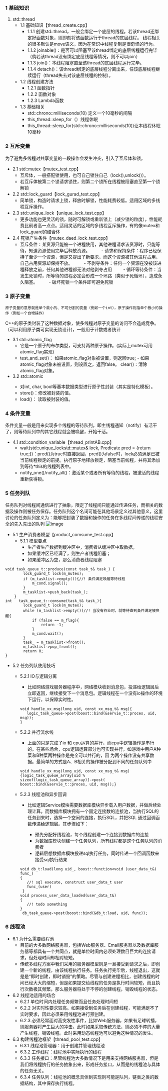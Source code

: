 ### 1 基础知识
1. std::thread
   - 1.1 基础知识【thread_create.cpp】
     - 1.1.1 创建std::thread，一般会绑定一个底层的线程。若该thread还绑定好函数对象，则即刻将该函数运行于thread的底层线程。
线程相关的很多默认是move语义，因为在常识中线程复制是很奇怪的行为。
     - 1.1.2 joinable()：是否可以阻塞至该thread绑定的底层线程运行完毕（倘若该thread没有绑定底层线程等情况，则不可以join）
     - 1.1.3 join()：本线程阻塞直至该thread的底层线程运行完毕。
     - 1.1.4 detach()：该thread绑定的底层线程分离出来，任该底层线程继续运行（thread失去对该底层线程的控制）。
   - 1.2 线程创建方法
     - 1.2.1 函数指针
     - 1.2.2 函数对象
     - 1.2.3 Lambda函数
   - 1.3 基础相关
     - std::chrono::milliseconds(10) 定义一个10毫秒的间隔
     - this_thread::sleep_for（）线程休眠
     - this_thread::sleep_for(std::chrono::milliseconds(10))让本线程休眠10毫秒
### 2 互斥变量
   为了避免多线程对共享变量的一段操作会发生冲突，引入了互斥体和锁。
   - 2.1 std::mutex【mutex_test.cpp】
     - 互斥体，一般搭配锁使用，也可自己锁住自己（lock(),unlock()）。
     - 若互斥体被第二个锁请求锁住，则第二个锁所在线程被阻塞直至第一个锁解锁
   - 2.2 std::lock_guard【lock_gurad_test.cpp】
     - 简单锁，构造时请求上锁，释放时解锁，性能耗费较低。适用区域的多线程互斥操作。
   - 2.3 std::unique_lock【unique_lock_test.cpp】
     - 更多功能也更灵活的锁，随时可解锁或重新锁上（减少锁的粒度），性能耗费比前者高一点点。适用灵活的区域的多线程互斥操作，有的像mutex和lock_guard的结合体
   - 2.4 死锁产生条件【mutex_daed_lock_test.cpp】
      - 互斥条件：某资源只能被一个进程使用，其他进程请求该资源时，只能等待，知道资源使用完毕后释放资源。
　　  - 请求和保持条件：程序已经保持了至少一个资源，但是又提出了新要求，而这个资源被其他进程占用，自己占用资源却保持不放。
　　  - 不剥夺条件：任何一个资源在没被该进程释放之前，任何其他进程都无法对他剥夺占用 
　　  - 循环等待条件：当发生死锁时，所等待的进程必定会形成一个环路（类似于死循环），造成永久阻塞。
　　  - 破坏死锁一个条件即可避免死锁
### 3 原子变量
    原子变量的意思就是单个最小的、不可分割的变量（例如一个int），原子操作则指单个极小的操作（例如一个自增操作）
C++的原子类封装了这种数据对象，使多线程对原子变量的访问不会造成竞争。（可以利用原子类可实现无锁设计)，一般用于计数或者统计
- 3.1 std::atomic_flag
  - 它是一个原子的布尔类型，可支持两种原子操作。(实际上mutex可用atomic_flag实现)
  - test_and_set()： 如果atomic_flag对象被设置，则返回true; - 如果atomic_flag对象未被设置，则设置之，返回false。
clear()：清除atomic_flag对象。
- 3.2 std::atomic<T> 
  - 对int, char, bool等基本数据类型进行原子性封装（其实是特化模板）。
  - store()：修改被封装的值。
  - load()： 读取被封装的值。
### 4 条件变量
  条件变量一般是用来实现多个线程的等待队列，即主线程通知（notify）有活干了，则等待队列中的其它线程就会被唤醒，开始干活。
   - 4.1 std::condition_variable【thread_printAB.cpp】
        - wait(std::unique_lock<std::mutex>& lock, Predicate pred = [](){return true;})：pred()为true时直接返回，pred()为false时，lock必须满足已被当前线程锁定的前提。执行原子地释放锁定，阻塞当前线程，并将其添加到等待*this的线程列表中。
        - notify_one()/notify_all()：激活某个或者所有等待的线程，被激活的线程重新获得锁。
### 5 任务列队
任务队列对线程间通信进行了抽象，限定了线程间只能通过传递任务，而相关的数据及操作则被任务保存。任务队列这个名词可能在其他场景定义过其他意义，这里讨论的任务队列定义为：能够把封装了数据和操作的任务在多线程间传递的线程安全的先入先出的队列
![image](15E63E96BBC941229725845377CE0B3F)
- 5.1 生产消费者模型【product_comsume_test.cpp】
  - 5.1.1 模型要点
    - 生产者生产数据到缓冲区中，消费者从缓冲区中取数据。
    - 如果缓冲区已经满了，则生产者线程阻塞；
    - 如果缓冲区为空，那么消费者线程阻塞
  
```
void task_queue_t::produce(const task_t& task_) {
        lock_guard_t lock(m_mutex);
        if (m_tasklist->empty()){//! 条件满足唤醒等待线程
            m_cond.signal();
        }
        m_tasklist->push_back(task_);
    }
int   task_queue_t::comsume(task_t& task_){
        lock_guard_t lock(m_mutex);
        while (m_tasklist->empty())//! 当没有作业时，就等待直到条件满足被唤醒{
            if (false == m_flag){
                return -1;
            }
            m_cond.wait();
        }
        task_ = m_tasklist->front();
        m_tasklist->pop_front();
        return 0;
}
```
- 5.2 任务列队使用技巧
  - 5.2.1 IO与逻辑分离
    - 比如网络游戏服务器程序中，网络模块收到消息包，投递给逻辑层后立即返回，继续接受下一个消息包。逻辑线程在一个没有io操作的环境下运行，以保障实时性。
    
    ```
    void handle_xx_msg(long uid, const xx_msg_t& msg){
       logic_task_queue->post(boost::bind(&servie_t::proces, uid, msg));
    }
    ```
  - 5.2.2 并行流水线
    - 上面的只是完成了io 和 cpu运算的并行，而cpu中逻辑操作是串行的。在某些场合，cpu逻辑运算部分也可实现并行，如游戏中用户A种菜和B种菜两种操作是完全可以并行的，因 为两个操作没有共享数据。最简单的方式是A、B相关的操作被分配到不同的任务队列中
    
    ```
    void handle_xx_msg(long uid, const xx_msg_t& msg) {logic_task_queue_array[uid %     sizeof(logic_task_queue_array)]->post( boost::bind(&servie_t::proces, uid, msg));}
    ```

  - 5.2.3 线程池和异步回调
    - 比如逻辑Service模块需要数据库模块异步载入用户数据，并做后续处理计算。而数据库模块拥有一个固定连接数的连接池，当执行SQL的任务到来时，选择一个空闲的连接，执行SQL，并把SQL 通过回调函数传递给逻辑层。其步骤如下：

       - 预先分配好线程池，每个线程创建一个连接到数据库的连接
       - 为数据库模块创建一个任务队列，所有线程都是这个任务队列的消费者
       - 逻辑层想数据库模块投递sql执行任务，同时传递一个回调函数来接受sql执行结果
      
    ```
    void db_t:load(long uid_, boost::function<void (user_data_t&) func_)
    {
       //! sql execute, construct user_data_t user
       func_(user)
     }
    void process_user_data_loaded(user_data_t&)
    {
       //! todo something
    }
     db_task_queue->post(boost::bind(&db_t:load, uid, func));
    ```
### 6 线程池
 - 6.1 为什么需要线程池
    - 目前的大多数网络服务器，包括Web服务器、Email服务器以及数据库服务器等都具有一个共同点，就是单位时间内必须处理数目巨大的连接请求，但处理时间却相对较短。   
   - 传统多线程方案中我们采用的服务器模型则是一旦接受到请求之后，即创建一个新的线程，由该线程执行任务。任务执行完毕后，线程退出，这就是是“即时创建，即时销毁”的策略。尽管与创建进程相比，创建线程的时间已经大大的缩短，但是如果提交给线程的任务是执行时间较短，而且执行次数极其频繁，那么服务器将处于不停的创建线程，销毁线程的状态。 
 - 6.2 线程池适用的场合
   -  6.2.1 单位时间内处理任务频繁而且任务处理时间短
   -  6.2.2 对实时性要求较高。如果接受到任务后在创建线程，可能满足不了实时要求，因此必须采用线程池进行预创建。
   -  6.2.3 必须经常面对高突发性事件，比如Web服务器，如果有足球转播，则服务器将产生巨大的冲击。此时如果采取传统方法，则必须不停的大量产生线程，销毁线程。此时采用动态线程池可以避免这种情况的发生。
 - 6.3 构建线程池框架【thread_pool_test.cpp】
   - 6.3.1 线程池管理器：用于创建并管理线程池
   - 6.3.2 工作线程：线程池中实际执行的线程
   - 6.3.3 任务接口：尽管线程池大多数情况下是用来支持网络服务器，但是我们将线程执行的任务抽象出来，形成任务接口，从而是的线程池与具体的任务无关。
   - 6.3.4 任务队列：线程池的概念具体到实现则可能是队列，链表之类的数据结构，其中保存执行线程。




